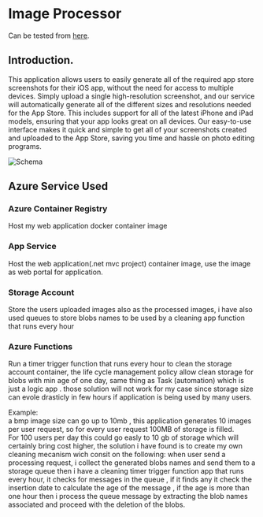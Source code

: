 # Image Processor
Can be tested from [here](https://imageprocessor-wa.azurewebsites.net). 

## Introduction. 
This application allows users to easily generate all of the required app store screenshots for their iOS app, without the need for access to multiple devices. Simply upload a single high-resolution screenshot, and our service will automatically generate all of the different sizes and resolutions needed for the App Store. This includes support for all of the latest iPhone and iPad models, ensuring that your app looks great on all devices. Our easy-to-use interface makes it quick and simple to get all of your screenshots created and uploaded to the App Store, saving you time and hassle on photo editing programs.  
 
 
 ![Schema](https://i.imgur.com/bxSGgzG.png)
 
## Azure Service Used 

### Azure Container Registry
Host my web application docker container image

### App Service
Host the web application(.net mvc project) container image, use the image as web portal for application. 

### Storage Account
Store the users uploaded images also as the processed images, i have also used queues to store blobs names to be used by a cleaning app function that runs every hour

### Azure Functions
Run a timer trigger function that runs every hour to clean the storage account container, the life cycle management policy allow clean storage for blobs with  min age of one day, same thing as Task (automation) which is just a logic app . those solution will not work for my case since storage size can evole drasticly in few hours if application is being used by many users.  

Example:  
a bmp image size can go up to 10mb , this application generates 10 images per user request, so for every user request 100MB of storage is filled.  
For 100 users per day this could go easly to 10 gb of storage which will certainly bring cost higher, 
the solution i have found is to create my own cleaning mecanism wich consit on the following:
when user send a processing request, i collect the generated blobs names and send them to a storage queue
then i have a cleaning timer trigger function app that runs every hour, it checks for messages in the queue , if it finds any it check the insertion date to calculate the age of the message , if the age is more than one hour then i process the queue message by extracting the blob names associated and proceed with the deletion of the blobs. 
